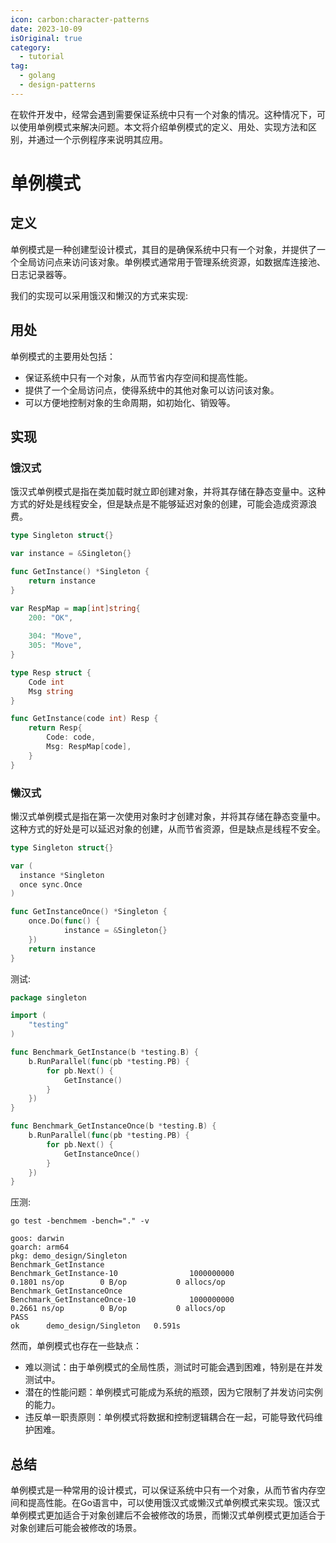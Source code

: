 ```yaml
---
icon: carbon:character-patterns
date: 2023-10-09
isOriginal: true
category:
  - tutorial
tag:
  - golang
  - design-patterns
---
```


在软件开发中，经常会遇到需要保证系统中只有一个对象的情况。这种情况下，可以使用单例模式来解决问题。本文将介绍单例模式的定义、用处、实现方法和区别，并通过一个示例程序来说明其应用。

<!-- more -->

# 单例模式

## 定义

单例模式是一种创建型设计模式，其目的是确保系统中只有一个对象，并提供了一个全局访问点来访问该对象。单例模式通常用于管理系统资源，如数据库连接池、日志记录器等。

我们的实现可以采用饿汉和懒汉的方式来实现:

## 用处

单例模式的主要用处包括：

- 保证系统中只有一个对象，从而节省内存空间和提高性能。
- 提供了一个全局访问点，使得系统中的其他对象可以访问该对象。
- 可以方便地控制对象的生命周期，如初始化、销毁等。

## 实现

### 饿汉式

饿汉式单例模式是指在类加载时就立即创建对象，并将其存储在静态变量中。这种方式的好处是线程安全，但是缺点是不能够延迟对象的创建，可能会造成资源浪费。

```go
type Singleton struct{}

var instance = &Singleton{}

func GetInstance() *Singleton {
	return instance
}
```


```go
var RespMap = map[int]string{
	200: "OK",
	
	304: "Move",
	305: "Move",
}

type Resp struct {
	Code int
	Msg string
}

func GetInstance(code int) Resp {
	return Resp{
		Code: code,
		Msg: RespMap[code],
	}
}
```


### 懒汉式

懒汉式单例模式是指在第一次使用对象时才创建对象，并将其存储在静态变量中。这种方式的好处是可以延迟对象的创建，从而节省资源，但是缺点是线程不安全。

```go
type Singleton struct{}

var (
  instance *Singleton
  once sync.Once
)

func GetInstanceOnce() *Singleton {
	once.Do(func() {
			instance = &Singleton{}
	})
	return instance
}
```

测试:
```go
package singleton

import (
	"testing"
)

func Benchmark_GetInstance(b *testing.B) {
	b.RunParallel(func(pb *testing.PB) {
		for pb.Next() {
			GetInstance()
		}
	})
}

func Benchmark_GetInstanceOnce(b *testing.B) {
	b.RunParallel(func(pb *testing.PB) {
		for pb.Next() {
			GetInstanceOnce()
		}
	})
}
```

压测:

```
go test -benchmem -bench="." -v

goos: darwin
goarch: arm64
pkg: demo_design/Singleton
Benchmark_GetInstance
Benchmark_GetInstance-10                1000000000               0.1801 ns/op        0 B/op           0 allocs/op
Benchmark_GetInstanceOnce
Benchmark_GetInstanceOnce-10            1000000000               0.2661 ns/op        0 B/op           0 allocs/op
PASS
ok      demo_design/Singleton   0.591s
```

然而，单例模式也存在一些缺点：

- 难以测试：由于单例模式的全局性质，测试时可能会遇到困难，特别是在并发测试中。
- 潜在的性能问题：单例模式可能成为系统的瓶颈，因为它限制了并发访问实例的能力。
- 违反单一职责原则：单例模式将数据和控制逻辑耦合在一起，可能导致代码维护困难。

## 总结

单例模式是一种常用的设计模式，可以保证系统中只有一个对象，从而节省内存空间和提高性能。在Go语言中，可以使用饿汉式或懒汉式单例模式来实现。饿汉式单例模式更加适合于对象创建后不会被修改的场景，而懒汉式单例模式更加适合于对象创建后可能会被修改的场景。